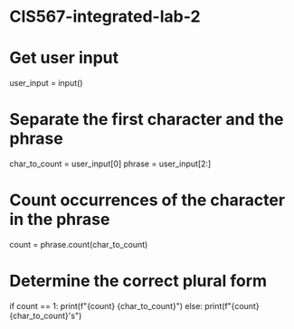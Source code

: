 # CIS567-integrated-lab-2
# Get user input
user_input = input()

# Separate the first character and the phrase
char_to_count = user_input[0]
phrase = user_input[2:]

# Count occurrences of the character in the phrase
count = phrase.count(char_to_count)

# Determine the correct plural form
if count == 1:
    print(f"{count} {char_to_count}")
else:
    print(f"{count} {char_to_count}'s")
